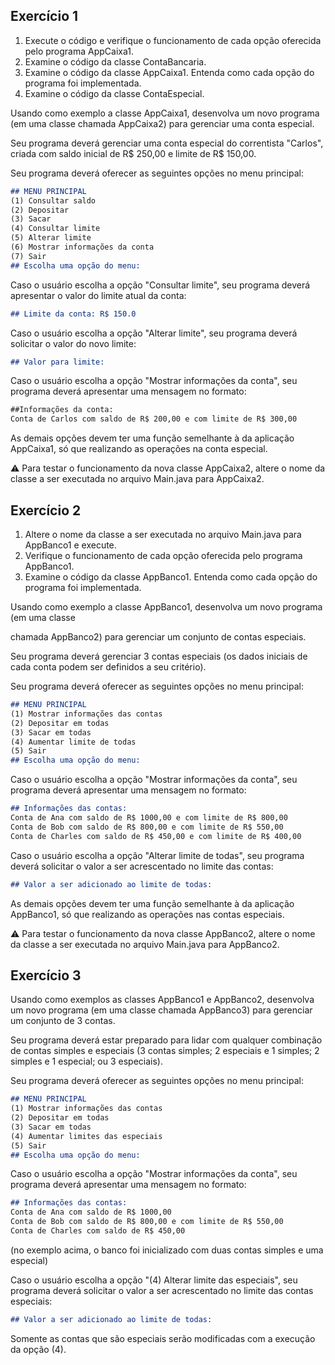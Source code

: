 ## Exercício 1

1. Execute o código e verifique o funcionamento de cada opção oferecida pelo programa AppCaixa1.
2. Examine o código da classe ContaBancaria.
3. Examine o código da classe AppCaixa1. Entenda como cada opção do programa foi implementada.
4. Examine o código da classe ContaEspecial.

Usando como exemplo a classe AppCaixa1, desenvolva um novo programa (em uma classe chamada AppCaixa2) para gerenciar uma conta especial.

Seu programa deverá gerenciar uma conta especial do correntista "Carlos", criada com saldo inicial de R$ 250,00 e limite de R$ 150,00.

Seu programa deverá oferecer as seguintes opções no menu principal:

```markdown
## MENU PRINCIPAL
(1) Consultar saldo
(2) Depositar
(3) Sacar
(4) Consultar limite
(5) Alterar limite
(6) Mostrar informações da conta
(7) Sair
## Escolha uma opção do menu:
```

Caso o usuário escolha a opção "Consultar limite", seu programa deverá apresentar o valor do limite atual da conta:

```markdown
## Limite da conta: R$ 150.0
```

Caso o usuário escolha a opção "Alterar limite", seu programa deverá solicitar o valor do novo limite:

```markdown
## Valor para limite:
```

Caso o usuário escolha a opção "Mostrar informações da conta", seu programa deverá apresentar uma mensagem no formato:

```markdown
##Informações da conta:
Conta de Carlos com saldo de R$ 200,00 e com limite de R$ 300,00
```

As demais opções devem ter uma função semelhante à da aplicação AppCaixa1, só que realizando as operações na conta especial.

<aside>
⚠️ Para testar o funcionamento da nova classe AppCaixa2, altere o nome da classe a ser executada no arquivo Main.java para AppCaixa2.

</aside>

## Exercício 2

1. Altere o nome da classe a ser executada no arquivo Main.java para AppBanco1 e execute.
2. Verifique o funcionamento de cada opção oferecida pelo programa AppBanco1.
3. Examine o código da classe AppBanco1. Entenda como cada opção do programa foi implementada.

Usando como exemplo a classe AppBanco1, desenvolva um novo programa (em uma classe

chamada AppBanco2) para gerenciar um conjunto de contas especiais.

Seu programa deverá gerenciar 3 contas especiais (os dados iniciais de cada conta podem ser definidos a seu critério).

Seu programa deverá oferecer as seguintes opções no menu principal:

```markdown
## MENU PRINCIPAL
(1) Mostrar informações das contas
(2) Depositar em todas
(3) Sacar em todas
(4) Aumentar limite de todas
(5) Sair
## Escolha uma opção do menu: 
```

Caso o usuário escolha a opção "Mostrar informações da conta", seu programa deverá apresentar uma mensagem no formato:

```markdown
## Informações das contas:
Conta de Ana com saldo de R$ 1000,00 e com limite de R$ 800,00
Conta de Bob com saldo de R$ 800,00 e com limite de R$ 550,00
Conta de Charles com saldo de R$ 450,00 e com limite de R$ 400,00
```

Caso o usuário escolha a opção "Alterar limite de todas", seu programa deverá solicitar o valor a ser acrescentado no limite das contas:

```markdown
## Valor a ser adicionado ao limite de todas:
```

As demais opções devem ter uma função semelhante à da aplicação AppBanco1, só que realizando as operações nas contas especiais.

<aside>
⚠️ Para testar o funcionamento da nova classe AppBanco2, altere o nome da classe a ser executada no arquivo Main.java para AppBanco2.

</aside>

## Exercício 3

Usando como exemplos as classes AppBanco1 e AppBanco2, desenvolva um novo programa (em uma classe chamada AppBanco3) para gerenciar um conjunto de 3 contas.

Seu programa deverá estar preparado para lidar com qualquer combinação de contas simples e especiais (3 contas simples; 2 especiais e 1 simples; 2 simples e 1 especial; ou 3 especiais).

Seu programa deverá oferecer as seguintes opções no menu principal:

```markdown
## MENU PRINCIPAL
(1) Mostrar informações das contas
(2) Depositar em todas
(3) Sacar em todas
(4) Aumentar limites das especiais
(5) Sair
## Escolha uma opção do menu:
```

Caso o usuário escolha a opção "Mostrar informações da conta", seu programa deverá apresentar uma mensagem no formato:

```markdown
## Informações das contas:
Conta de Ana com saldo de R$ 1000,00
Conta de Bob com saldo de R$ 800,00 e com limite de R$ 550,00
Conta de Charles com saldo de R$ 450,00
```

(no exemplo acima, o banco foi inicializado com duas contas simples e uma especial)

Caso o usuário escolha a opção "(4) Alterar limite das especiais", seu programa deverá solicitar o valor a ser acrescentado no limite das contas especiais:

```markdown
## Valor a ser adicionado ao limite de todas:
```

Somente as contas que são especiais serão modificadas com a execução da opção (4).
